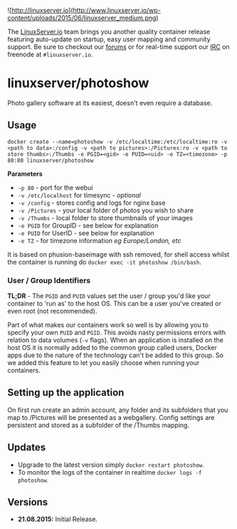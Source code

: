 ![http://linuxserver.io](http://www.linuxserver.io/wp-content/uploads/2015/06/linuxserver_medium.png)

The [LinuxServer.io](http://linuxserver.io) team brings you another quality container release featuring auto-update on startup, easy user mapping and community support. Be sure to checkout our [forums](http://forum.linuxserver.io) or for real-time support our [IRC](http://www.linuxserver.io/index.php/irc/) on freenode at `#linuxserver.io`.

# linuxserver/photoshow

Photo gallery software at its easiest, doesn't even require a database. 

## Usage

```
docker create --name=photoshow -v /etc/localtime:/etc/localtime:ro -v <path to data>:/config -v <path to pictures>:/Pictures:ro -v <path to store thumbs>:/Thumbs -e PGID=<gid> -e PUID=<uid> -e TZ=<timezone> -p 80:80 linuxserver/photoshow
```

**Parameters**

* `-p 80` - port for the webui
* `-v /etc/localhost` for timesync - *optional*
* `-v /config` - stores config and logs for nginx base
* `-v /Pictures` - your local folder of photos you wish to share
* `-v /Thumbs` - local folder to store thumbnails of your images
* `-e PGID` for GroupID - see below for explanation
* `-e PUID` for UserID - see below for explanation
* `-e TZ` - for timezone information *eg Europe/London, etc*

It is based on phusion-baseimage with ssh removed, for shell access whilst the container is running do `docker exec -it photoshow /bin/bash`.

### User / Group Identifiers

**TL;DR** - The `PGID` and `PUID` values set the user / group you'd like your container to 'run as' to the host OS. This can be a user you've created or even root (not recommended).

Part of what makes our containers work so well is by allowing you to specify your own `PUID` and `PGID`. This avoids nasty permissions errors with relation to data volumes (`-v` flags). When an application is installed on the host OS it is normally added to the common group called users, Docker apps due to the nature of the technology can't be added to this group. So we added this feature to let you easily choose when running your containers.

## Setting up the application 

On first run create an admin account, any folder and its subfolders that you map to /Pictures will be presented as a webgallery. Config settings are persistent and stored as a subfolder of the /Thumbs mapping. 


## Updates

* Upgrade to the latest version simply `docker restart photoshow`.
* To monitor the logs of the container in realtime `docker logs -f photoshow`.



## Versions

+ **21.08.2015:** Initial Release. 
